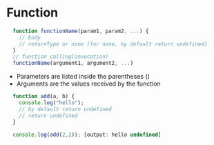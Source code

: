 
# Function

```javascript
  function functionName(param1, param2, ...) {
    // body
    // returnType or none [for none, by default return undefined]
  }
  // function calling(invocation)
  functionName(argument1, argument2, ...)
```

* Parameters are listed inside the parentheses ()
* Arguments are the values received by the function 

```javascript
  function add(a, b) {
	console.log("hello");
	// by default return undefined   
	// return undefined
  }

  console.log(add(2,2)); [output: hello undefined]
```

